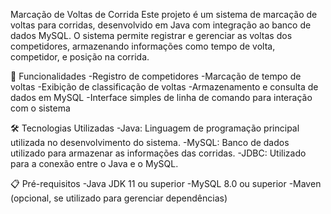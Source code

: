 Marcação de Voltas de Corrida
Este projeto é um sistema de marcação de voltas para corridas, desenvolvido em Java com integração ao banco de dados MySQL. 
O sistema permite registrar e gerenciar as voltas dos competidores, armazenando informações como tempo de volta, competidor, e posição na corrida.

🚀 Funcionalidades
-Registro de competidores
-Marcação de tempo de voltas
-Exibição de classificação de voltas
-Armazenamento e consulta de dados em MySQL
-Interface simples de linha de comando para interação com o sistema

🛠️ Tecnologias Utilizadas
-Java: Linguagem de programação principal utilizada no desenvolvimento do sistema.
-MySQL: Banco de dados utilizado para armazenar as informações das corridas.
-JDBC: Utilizado para a conexão entre o Java e o MySQL.

📋 Pré-requisitos
-Java JDK 11 ou superior
-MySQL 8.0 ou superior
-Maven (opcional, se utilizado para gerenciar dependências)
